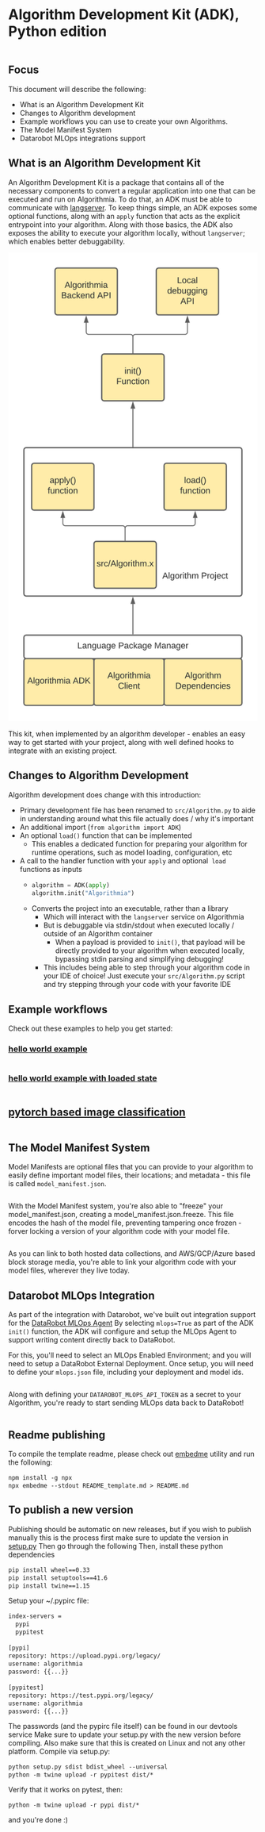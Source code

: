 # Algorithm Development Kit (ADK), Python edition

<!-- embedme examples/hello_world/src/Algorithm.py -->
```python
```
## Focus
This document will describe the following:
- What is an Algorithm Development Kit
- Changes to Algorithm development
- Example workflows you can use to create your own Algorithms.
- The Model Manifest System
- Datarobot MLOps integrations support


## What is an Algorithm Development Kit
An Algorithm Development Kit is a package that contains all of the necessary components to convert a regular application into one that can be executed and run on Algorithmia.
To do that, an ADK must be able to communicate with [langserver](https://github.com/algorithmiaio/langpacks/blob/develop/langpack_guide.md).
To keep things simple, an ADK exposes some optional functions, along with an `apply` function that acts as the explicit entrypoint into your algorithm.
Along with those basics, the ADK also exposes the ability to execute your algorithm locally, without `langserver`; which enables better debuggability.

![adk architecture](assets/adk_architecture.png)

This kit, when implemented by an algorithm developer - enables an easy way to get started with your project, along with well defined hooks to integrate with an existing project.


## Changes to Algorithm Development

Algorithm development does change with this introduction:
- Primary development file has been renamed to `src/Algorithm.py` to aide in understanding around what this file actually does / why it's important
- An additional import (`from algorithm import ADK`)
- An optional `load()` function that can be implemented
    - This enables a dedicated function for preparing your algorithm for runtime operations, such as model loading, configuration, etc
- A call to the handler function with your `apply` and optional` load` functions as inputs
    - ```python
      algorithm = ADK(apply)
      algorithm.init("Algorithmia")
      ```
    - Converts the project into an executable, rather than a library
      - Which will interact with the `langserver` service on Algorithmia
      - But is debuggable via stdin/stdout when executed locally / outside of an Algorithm container
        - When a payload is provided to `init()`, that payload will be directly provided to your algorithm when executed locally, bypassing stdin parsing and simplifying debugging!
      - This includes being able to step through your algorithm code in your IDE of choice! Just execute your `src/Algorithm.py` script and try stepping through your code with your favorite IDE

## Example workflows
Check out these examples to help you get started:
### [hello world example](examples/hello_world)
  <!-- embedme examples/hello_world/src/Algorithm.py -->
```python
```

### [hello world example with loaded state](examples/loaded_state_hello_world)
<!-- embedme examples/loaded_state_hello_world/src/Algorithm.py -->
```python
```
## [pytorch based image classification](examples/pytorch_image_classification)
<!-- embedme examples/pytorch_image_classification/src/Algorithm.py -->
```python
```

## The Model Manifest System
Model Manifests are optional files that you can provide to your algorithm to easily
define important model files, their locations; and metadata - this file is called `model_manifest.json`.
<!-- embedme examples/pytorch_image_classification/model_manifest.json -->
```json
```
With the Model Manifest system, you're also able to "freeze" your model_manifest.json, creating a model_manifest.json.freeze.
This file encodes the hash of the model file, preventing tampering once frozen - forver locking a version of your algorithm code with your model file.
<!-- embedme examples/pytorch_image_classification/model_manifest.json.freeze -->
```json
```

As you can link to both hosted data collections, and AWS/GCP/Azure based block storage media, you're able to link your algorithm code with your model files, wherever they live today.


## Datarobot MLOps Integration
As part of the integration with Datarobot, we've built out integration support for the [DataRobot MLOps Agent](https://docs.datarobot.com/en/docs/mlops/deployment/mlops-agent/index.html)
By selecting `mlops=True` as part of the ADK `init()` function, the ADK will configure and setup the MLOps Agent to support writing content directly back to DataRobot.


For this, you'll need to select an MLOps Enabled Environment; and you will need to setup a DataRobot External Deployment.
Once setup, you will need to define your `mlops.json` file, including your deployment and model ids.

<!-- embedme examples/mlops_hello_world/mlops.json -->
```json
```

Along with defining your `DATAROBOT_MLOPS_API_TOKEN` as a secret to your Algorithm, you're ready to start sending MLOps data back to DataRobot!

<!-- embedme examples/mlops_hello_world/src/Algorithm.py -->
```python
```



## Readme publishing
To compile the template readme, please check out [embedme](https://github.com/zakhenry/embedme) utility
and run the following:
```commandline
npm install -g npx
npx embedme --stdout README_template.md > README.md
```

## To publish a new version 
Publishing should be automatic on new releases, but if you wish to publish manually this is the process
first make sure to update the version in [setup.py](setup.py)
Then go through the following
Then, install these python dependencies
```commandline
pip install wheel==0.33
pip install setuptools==41.6
pip install twine==1.15
```

Setup your ~/.pypirc file:
```commandline
index-servers =
  pypi
  pypitest

[pypi]
repository: https://upload.pypi.org/legacy/
username: algorithmia
password: {{...}}

[pypitest]
repository: https://test.pypi.org/legacy/
username: algorithmia
password: {{...}}
```
The passwords (and the pypirc file itself) can be found in our devtools service
Make sure to update your setup.py with the new version before compiling.
Also make sure that this is created on Linux and not any other platform.
Compile via setup.py:
```commandline
python setup.py sdist bdist_wheel --universal
python -m twine upload -r pypitest dist/*

```
Verify that it works on pytest, then:
```commandline
python -m twine upload -r pypi dist/*
```
and you're done :)